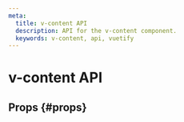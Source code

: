 ```yaml
---
meta:
  title: v-content API
  description: API for the v-content component.
  keywords: v-content, api, vuetify
---
```


# v-content API

<entry-ad />

## Props {#props}

<api-section name="v-content" section="props" />

<backmatter />
